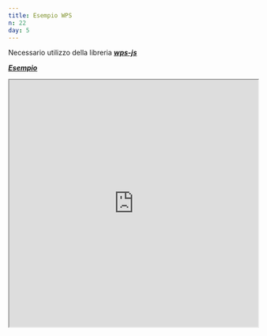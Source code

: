 ```yaml
---
title: Esempio WPS
n: 22
day: 5
---
```

Necessario utilizzo della libreria [***wps-js***](https://github.com/52North/wps-js)

[***Esempio***](https://volterra79.github.io/ol-vue-vite)

<iframe style="width: 100%; heigth: 100%;" height="500" width="500" src="https://volterra79.github.io/ol-vue-vite"></iframe>


